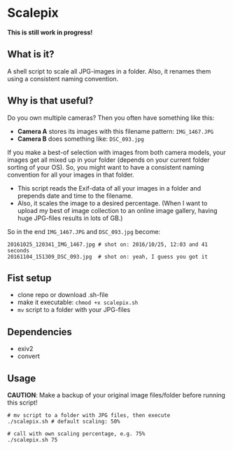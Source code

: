 # Scalepix

**This is still work in progress!**

## What is it?

A shell script to scale all JPG-images in a folder. Also, it renames them using a consistent naming convention.

## Why is that useful?

Do you own multiple cameras? Then you often have something like this:

* __Camera A__ stores its images with this filename pattern: `IMG_1467.JPG`
* __Camera B__ does something like: `DSC_093.jpg`

If you make a best-of selection with images from both camera models, your images get all mixed up in your folder (depends on your current folder sorting of your OS).
So, you might want to have a consistent naming convention for all your images in that folder.

* This script reads the Exif-data of all your images in a folder and prepends date and time to the filename.
* Also, it scales the image to a desired percentage. (When I want to upload my best of image collection to an online image gallery, having huge JPG-files results in lots of GB.)

So in the end `IMG_1467.JPG` and `DSC_093.jpg` become:

```
20161025_120341_IMG_1467.jpg # shot on: 2016/10/25, 12:03 and 41 seconds
20161104_151309_DSC_093.jpg  # shot on: yeah, I guess you got it
```

## Fist setup

* clone repo or download .sh-file
* make it executable: `chmod +x scalepix.sh`
* `mv` script to a folder with your JPG-files

## Dependencies

* exiv2
* convert

## Usage

**CAUTION**: Make a backup of your original image files/folder before running this script!

```
# mv script to a folder with JPG files, then execute
./scalepix.sh # default scaling: 50%

# call with own scaling percentage, e.g. 75%
./scalepix.sh 75
```
